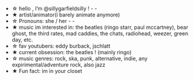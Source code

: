 - ☆ hello , I’m @sillygarfieldsilly ! - -
- ★ artist/animator(i barely animate anymore)
- ☆ Pronouns: she / her - -
- ★ music im interested in: the beatles (ringo starr, paul mccartney), bear ghost, the third rates, mad caddies, the chats, radiohead, weezer, green day, etc.
- ☆ fav youtubers: eddy burback, jschlatt
- ★ current obsession: the beatles ! (mainly ringo)
- ☆ music genres: rock, ska, punk, alternative, indie, any expirimental/adventure rock, also jazz
- ★ Fun fact: im in your closet

<!---
sillygarfieldsilly/sillygarfieldsilly is a ✨ special ✨ repository because its `README.md` (this file) appears on your GitHub profile.
You can click the Preview link to take a look at your changes.
--->
